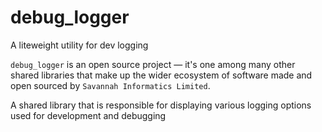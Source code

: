 # debug_logger

A liteweight utility for dev logging

`debug_logger` is an open source project &mdash; it's one among many other shared libraries that make up the wider ecosystem of software made and open sourced by `Savannah Informatics Limited`.

A shared library that is responsible for displaying various logging options used for development and debugging
